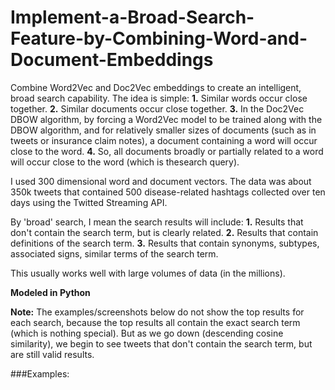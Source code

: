 # Implement-a-Broad-Search-Feature-by-Combining-Word-and-Document-Embeddings
Combine Word2Vec and Doc2Vec embeddings to create an intelligent, broad search capability. The idea is simple:
**1.** Similar words occur close together.
**2.** Similar documents occur close together.
**3.** In the Doc2Vec DBOW algorithm, by forcing a Word2Vec model to be trained along with the DBOW algorithm, and for relatively smaller sizes of documents (such as in tweets or insurance claim notes), a document containing a word will occur close to the word. 
**4.** So, all documents broadly or partially related to a word will occur close to the word (which is thesearch query). 

I used 300 dimensional word and document vectors. The data was about 350k tweets that contained 500 disease-related hashtags collected over ten days using the Twitted Streaming API.

By 'broad' search, I mean the search results will include:
**1.** Results that don't contain the search term, but is clearly related.
**2.** Results that contain definitions of the search term.
**3.** Results that contain synonyms, subtypes, associated signs, similar terms of the search term.

This usually works well with large volumes of data (in the millions).

**Modeled in Python**

**Note:** The examples/screenshots below do not show the top results for each search, because the top results all contain the exact search term (which is nothing special). But as we go down (descending cosine similarity), we begin to see tweets that don't contain the search term, but are still valid results.

###Examples:


